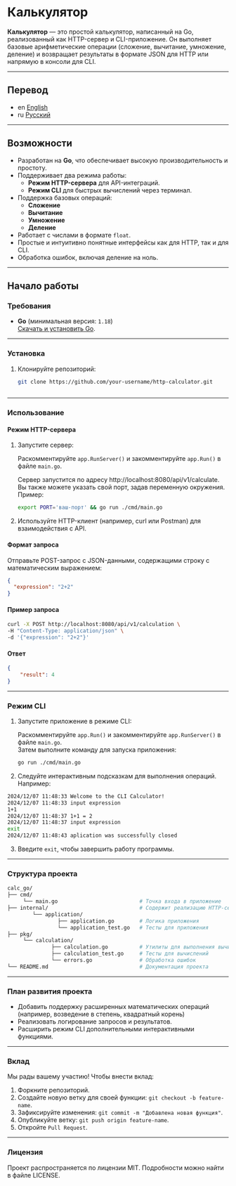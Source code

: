 # Калькулятор

**Калькулятор** — это простой калькулятор, написанный на Go, реализованный как HTTP-сервер и CLI-приложение. Он выполняет базовые арифметические операции (сложение, вычитание, умножение, деление) и возвращает результаты в формате JSON для HTTP или напрямую в консоли для CLI.

---

## Перевод

- en [English](README.md)
- ru [Русский](README_ru)

---

## Возможности

- Разработан на **Go**, что обеспечивает высокую производительность и простоту.
- Поддерживает два режима работы:
    - **Режим HTTP-сервера** для API-интеграций.
    - **Режим CLI** для быстрых вычислений через терминал.
- Поддержка базовых операций:
    - **Сложение**
    - **Вычитание**
    - **Умножение**
    - **Деление**
- Работает с числами в формате `float`.
- Простые и интуитивно понятные интерфейсы как для HTTP, так и для CLI.
- Обработка ошибок, включая деление на ноль.

---

## Начало работы

### Требования

- **Go** (минимальная версия: `1.18`)  
  [Скачать и установить Go](https://golang.org/dl/).

---

### Установка

1. Клонируйте репозиторий:
   ```bash
   git clone https://github.com/your-username/http-calculator.git
  

---

### Использование
#### Режим HTTP-сервера

1. Запустите сервер:

   Раскомментируйте `app.RunServer()` и закомментируйте `app.Run()` в файле `main.go`.

   Сервер запустится по адресу http://localhost:8080/api/v1/calculate. Вы также можете указать свой порт, задав переменную окружения.  
   Пример:
    ```bash
    export PORT='ваш-порт' && go run ./cmd/main.go 
    ```

2. Используйте HTTP-клиент (например, curl или Postman) для взаимодействия с API.

#### Формат запроса

Отправьте POST-запрос с JSON-данными, содержащими строку с математическим выражением:
```json
{
  "expression": "2+2"    
}
```

#### Пример запроса

```bash
curl -X POST http://localhost:8080/api/v1/calculation \
-H "Content-Type: application/json" \
-d '{"expression": "2+2"}'
```

#### Ответ

```json
{
    "result": 4
}
```

---

### Режим CLI

1. Запустите приложение в режиме CLI:

   Раскомментируйте `app.Run()` и закомментируйте `app.RunServer()` в файле `main.go`.  
   Затем выполните команду для запуска приложения:
    ```bash
    go run ./cmd/main.go
    ```

2. Следуйте интерактивным подсказкам для выполнения операций. Например:
```bash
2024/12/07 11:48:33 Welcome to the CLI Calculator!
2024/12/07 11:48:33 input expression
1+1
2024/12/07 11:48:37 1+1 = 2
2024/12/07 11:48:37 input expression
exit
2024/12/07 11:48:43 aplication was successfully closed
```
3. Введите `exit`, чтобы завершить работу программы.

---

### Структура проекта

```graphql
calc_go/
├── cmd/ 
     └── main.go                          # Точка входа в приложение
├── internal/                             # Содержит реализацию HTTP-сервера
        └── application/
                ├── application.go        # Логика приложения
                └── application_test.go   # Тесты для приложения
├── pkg/           
     └── calculation/
              ├── calculation.go          # Утилиты для выполнения вычислений
              ├── calculation_test.go     # Тесты для вычислений
              └── errors.go               # Обработка ошибок
└── README.md                             # Документация проекта

```

---

### План развития проекта
- Добавить поддержку расширенных математических операций (например, возведение в степень, квадратный корень)
- Реализовать логирование запросов и результатов.
- Расширить режим CLI дополнительными интерактивными функциями.

---

### Вклад

Мы рады вашему участию! Чтобы внести вклад:

1. Форкните репозиторий.
2. Создайте новую ветку для своей функции: `git checkout -b feature-name`. 
3. Зафиксируйте изменения: `git commit -m "Добавлена новая функция"`. 
4. Опубликуйте ветку: `git push origin feature-name`. 
5. Откройте `Pull Request`.

---
### Лицензия
Проект распространяется по лицензии MIT. Подробности можно найти в файле LICENSE.